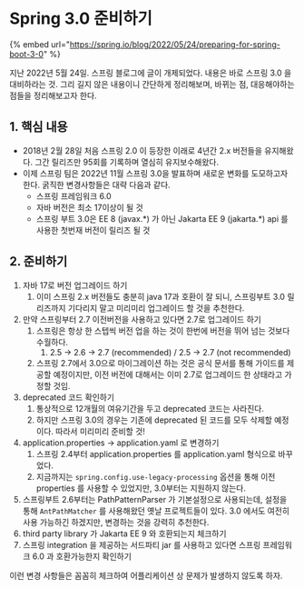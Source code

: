 # Spring 3.0 준비하기

{% embed url="https://spring.io/blog/2022/05/24/preparing-for-spring-boot-3-0" %}

지난 2022년 5월 24일. 스프링 블로그에 글이 개제되었다. 내용은 바로 스프링 3.0 을 대비하라는 것. 그리 길지 않은 내용이니 간단하게 정리해보며, 바뀌는 점, 대응해야하는 점들을 정리해보고자 한다.&#x20;



## 1. 핵심 내용&#x20;

* 2018년 2월 28일 처음 스프링 2.0 이 등장한 이래로 4년간 2.x 버전들을 유지해왔다. 그간 릴리즈만 95회를 기록하며 열심히 유지보수해왔다.&#x20;
* 이제 스프링 팀은 2022년 11월 스프링 3.0을 발표하며 새로운 변화를 도모하고자 한다. 굵직한 변경사항들은 대략 다음과 같다.&#x20;
  * 스프링 프레임워크 6.0&#x20;
  * 자바 버전은 최소 17이상이 될 것
  * 스프링 부트 3.0은 EE 8 (javax.\*) 가 아닌 Jakarta EE 9 (jakarta.\*) api 를 사용한 첫번재 버전이 릴리즈 될 것&#x20;

## 2. 준비하기&#x20;

1. 자바 17로 버전 업그레이드 하기&#x20;
   1. 이미 스프링 2.x 버전들도 충분히 java 17과 호환이 잘 되니, 스프링부트 3.0 릴리즈까지 기다리지 말고 미리미리 업그레이드 할 것을 추천한다.&#x20;
2. 만약 스프링부터 2.7 이전버전을 사용하고 있다면 2.7로 업그레이드 하기&#x20;
   1. 스프링은 항상 한 스텝씩 버전 업을 하는 것이 한번에 버전을 뛰어 넘는 것보다 수월하다.&#x20;
      1. 2.5 -> 2.6 -> 2.7 (recommended) / 2.5 -> 2.7 (not recommended)&#x20;
   2. 스프링 2.7에서 3.0으로 마이그레이션 하는 것은 공식 문서를 통해 가이드를 제공할 예정이지만, 이전 버전에 대해서는 이미 2.7로 업그레이드 한 상태라고 가정할 것임.&#x20;
3. deprecated 코드 확인하기&#x20;
   1. 통상적으로 12개월의 여유기간을 두고 deprecated 코드는 사라진다.&#x20;
   2. 하지만 스프링 3.0의 경우는 기존에 deprecated 된 코드를 모두 삭제할 예정이다. 따라서 미리미리 준비할 것!&#x20;
4. application.properties -> application.yaml 로 변경하기&#x20;
   1. 스프링 2.4부터 application.properties 를 application.yaml 형식으로 바꾸었다.&#x20;
   2. 지금까지는 `spring.config.use-legacy-processing` 옵션을 통해 이전 properties 를 사용할 수 있었지만, 3.0부터는 지원하지 않는다.&#x20;
5. 스프링부트 2.6부터는 PathPatternParser 가 기본설정으로 사용되는데, 설정을 통해 `AntPathMatcher` 를 사용해왔던 옛날 프로젝트들이 있다. 3.0 에서도 여전히 사용 가능하긴 하겠지만, 변경하는 것을 강력히 추천한다.&#x20;
6. third party library 가 Jakarta EE 9 와 호환되는지 체크하기&#x20;
7. 스프링 integration 을 제공하는 서드파티 jar 를 사용하고 있다면 스프링 프레임워크 6.0 과 호환가능한지 확인하기  &#x20;



이런 변경 사항들은 꼼꼼히 체크하여 어플리케이션 상 문제가 발생하지 않도록 하자.&#x20;
